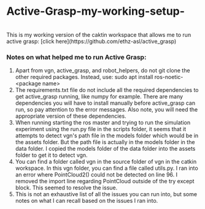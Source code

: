 # Active-Grasp-my-working-setup-
<br>
This is my working version of the caktin workspace that allows me to run active grasp:
[click here](https://github.com/ethz-asl/active_grasp)

### Notes on what helped me to run Active Grasp:
1. Apart from vgn, active_grasp, and robot_helpers, do not git clone the other required packages. Instead, use: sudo apt install ros-noetic-\<package name\>
2. The requirements.txt file do not include all the required dependencies to get active_grasp running, like numpy for example. There are many dependencies you will have to install manually before active_grasp can run, so pay attention to the error messages. Also note, you will need the appropriate version of these dependencies.
3. When running starting the ros master and trying to run the simulation experiment using the run.py file in the scripts folder, it seems that it attempts to detect vgn's path file in the models folder which would be in the assets folder. But the path file is actually in the models folder in the data folder. I copied the models folder of the data folder into the assets folder to get it to detect vgn.
4. You can find a folder called vgn in the source folder of vgn in the catkin workspace. In this vgn folder, you can find a file called utils.py. I ran into an error where PointCloud2() could not be detected on line 96. I removed the import line regarding PointCloud outside of the try except block. This seemed to resolve the issue.
5. This is not an exhaustive list of all the issues you can run into, but some notes on what I can recall based on the issues I ran into.
